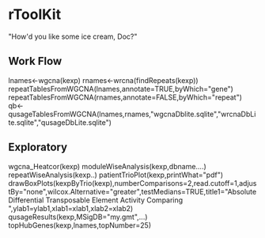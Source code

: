 # rToolKit

"How'd you like some ice cream, Doc?"

## Work Flow

   lnames<-wgcna(kexp)
   rnames<-wrcna(findRepeats(kexp))
   repeatTablesFromWGCNA(lnames,annotate=TRUE,byWhich="gene")
   repeatTablesFromWGCNA(rnames,annotate=FALSE,byWhich="repeat")
   qb<-qusageTablesFromWGCNA(lnames,rnames,"wgcnaDblite.sqlite","wrcnaDbLite.sqlite","qusageDbLite.sqlite")



## Exploratory

  wgcna_Heatcor(kexp)
  moduleWiseAnalysis(kexp,dbname....)
  repeatWiseAnalysis(kexp..)
  patientTrioPlot(kexp,printWhat="pdf")
  drawBoxPlots(kexpByTrio(kexp),numberComparisons=2,read.cutoff=1,adjustBy="none",wilcox.Alternative="greater",testMedians=TRUE,title1="Absolute Differential Transposable Element Activity Comparing ",ylab1=ylab1,xlab1=xlab1,xlab2=xlab2)
   qusageResults(kexp,MSigDB="my.gmt",...)
   topHubGenes(kexp,lnames,topNumber=25)
